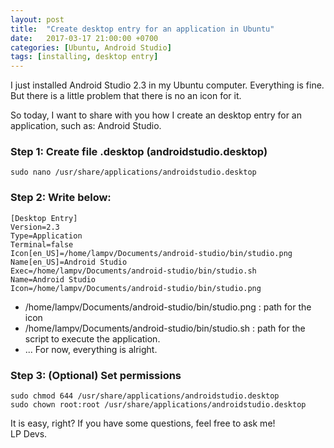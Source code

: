 ```yaml
---
layout: post
title:  "Create desktop entry for an application in Ubuntu"
date:   2017-03-17 21:00:00 +0700
categories: [Ubuntu, Android Studio]
tags: [installing, desktop entry]
---
```


I just installed Android Studio 2.3 in my Ubuntu computer. Everything is fine. But there is a little problem that there is no an icon for it.

So today, I want to share with you how I create an desktop entry for an application, such as: Android Studio. 

### Step 1: Create file <yourfilename>.desktop (androidstudio.desktop)
  ```
  sudo nano /usr/share/applications/androidstudio.desktop
  ```
  
### Step 2: Write below:
  ```
  [Desktop Entry]
  Version=2.3
  Type=Application
  Terminal=false
  Icon[en_US]=/home/lampv/Documents/android-studio/bin/studio.png
  Name[en_US]=Android Studio
  Exec=/home/lampv/Documents/android-studio/bin/studio.sh
  Name=Android Studio
  Icon=/home/lampv/Documents/android-studio/bin/studio.png
  ```
  
  * /home/lampv/Documents/android-studio/bin/studio.png : path for the icon
  * /home/lampv/Documents/android-studio/bin/studio.sh : path for the script to execute the application.
  * ...
  For now, everything is alright.

### Step 3: (Optional) Set permissions
  ```
  sudo chmod 644 /usr/share/applications/androidstudio.desktop
  sudo chown root:root /usr/share/applications/androidstudio.desktop
  ```
  
It is easy, right? If you have some questions, feel free to ask me! <br />LP Devs.
